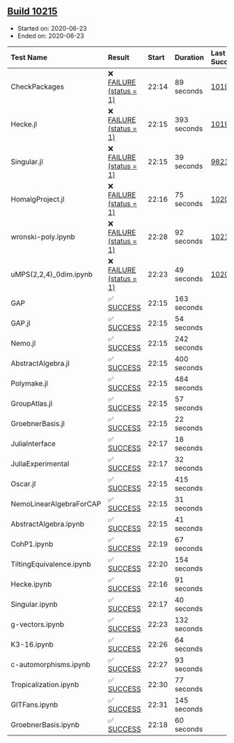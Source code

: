 ## [Build 10215](https://oscarci.mathematik.uni-kl.de/job/oscar/10215/)

* Started on: 2020-06-23
* Ended on: 2020-06-23

| Test Name    | Result | Start | Duration | Last Success | First Failure |
|:-------------|:-------|:------|:---------|:-------------|:--------------|
| CheckPackages | ❌ [FAILURE (status = 1)](https://oscarci.mathematik.uni-kl.de/job/oscar/10215/artifact/logs/build-10215/CheckPackages.log) | 22:14 | 89 seconds | [10197](https://oscarci.mathematik.uni-kl.de/job/oscar/10197/) | [10198](https://oscarci.mathematik.uni-kl.de/job/oscar/10198/) |
| Hecke.jl | ❌ [FAILURE (status = 1)](https://oscarci.mathematik.uni-kl.de/job/oscar/10215/artifact/logs/build-10215/Hecke.jl.log) | 22:15 | 393 seconds | [10197](https://oscarci.mathematik.uni-kl.de/job/oscar/10197/) | [10198](https://oscarci.mathematik.uni-kl.de/job/oscar/10198/) |
| Singular.jl | ❌ [FAILURE (status = 1)](https://oscarci.mathematik.uni-kl.de/job/oscar/10215/artifact/logs/build-10215/Singular.jl.log) | 22:15 | 39 seconds | [9821](https://oscarci.mathematik.uni-kl.de/job/oscar/9821/) | [9822](https://oscarci.mathematik.uni-kl.de/job/oscar/9822/) |
| HomalgProject.jl | ❌ [FAILURE (status = 1)](https://oscarci.mathematik.uni-kl.de/job/oscar/10215/artifact/logs/build-10215/HomalgProject.jl.log) | 22:16 | 75 seconds | [10209](https://oscarci.mathematik.uni-kl.de/job/oscar/10209/) | [10210](https://oscarci.mathematik.uni-kl.de/job/oscar/10210/) |
| wronski-poly.ipynb | ❌ [FAILURE (status = 1)](https://oscarci.mathematik.uni-kl.de/job/oscar/10215/artifact/logs/build-10215/wronski-poly.ipynb.log) | 22:28 | 92 seconds | [10214](https://oscarci.mathematik.uni-kl.de/job/oscar/10214/) | [10215](https://oscarci.mathematik.uni-kl.de/job/oscar/10215/) |
| uMPS(2,2,4)_0dim.ipynb | ❌ [FAILURE (status = 1)](https://oscarci.mathematik.uni-kl.de/job/oscar/10215/artifact/logs/build-10215/uMPS-2-2-4-_0dim.ipynb.log) | 22:23 | 49 seconds | [10209](https://oscarci.mathematik.uni-kl.de/job/oscar/10209/) | [10210](https://oscarci.mathematik.uni-kl.de/job/oscar/10210/) |
| GAP | ✅ [SUCCESS](https://oscarci.mathematik.uni-kl.de/job/oscar/10215/artifact/logs/build-10215/GAP.log) | 22:15 | 163 seconds |  |  |
| GAP.jl | ✅ [SUCCESS](https://oscarci.mathematik.uni-kl.de/job/oscar/10215/artifact/logs/build-10215/GAP.jl.log) | 22:15 | 54 seconds |  |  |
| Nemo.jl | ✅ [SUCCESS](https://oscarci.mathematik.uni-kl.de/job/oscar/10215/artifact/logs/build-10215/Nemo.jl.log) | 22:15 | 242 seconds |  |  |
| AbstractAlgebra.jl | ✅ [SUCCESS](https://oscarci.mathematik.uni-kl.de/job/oscar/10215/artifact/logs/build-10215/AbstractAlgebra.jl.log) | 22:15 | 400 seconds |  |  |
| Polymake.jl | ✅ [SUCCESS](https://oscarci.mathematik.uni-kl.de/job/oscar/10215/artifact/logs/build-10215/Polymake.jl.log) | 22:15 | 484 seconds |  |  |
| GroupAtlas.jl | ✅ [SUCCESS](https://oscarci.mathematik.uni-kl.de/job/oscar/10215/artifact/logs/build-10215/GroupAtlas.jl.log) | 22:15 | 57 seconds |  |  |
| GroebnerBasis.jl | ✅ [SUCCESS](https://oscarci.mathematik.uni-kl.de/job/oscar/10215/artifact/logs/build-10215/GroebnerBasis.jl.log) | 22:15 | 22 seconds |  |  |
| JuliaInterface | ✅ [SUCCESS](https://oscarci.mathematik.uni-kl.de/job/oscar/10215/artifact/logs/build-10215/JuliaInterface.log) | 22:17 | 18 seconds |  |  |
| JuliaExperimental | ✅ [SUCCESS](https://oscarci.mathematik.uni-kl.de/job/oscar/10215/artifact/logs/build-10215/JuliaExperimental.log) | 22:17 | 32 seconds |  |  |
| Oscar.jl | ✅ [SUCCESS](https://oscarci.mathematik.uni-kl.de/job/oscar/10215/artifact/logs/build-10215/Oscar.jl.log) | 22:15 | 415 seconds |  |  |
| NemoLinearAlgebraForCAP | ✅ [SUCCESS](https://oscarci.mathematik.uni-kl.de/job/oscar/10215/artifact/logs/build-10215/NemoLinearAlgebraForCAP.log) | 22:15 | 31 seconds |  |  |
| AbstractAlgebra.ipynb | ✅ [SUCCESS](https://oscarci.mathematik.uni-kl.de/job/oscar/10215/artifact/logs/build-10215/AbstractAlgebra.ipynb.log) | 22:15 | 41 seconds |  |  |
| CohP1.ipynb | ✅ [SUCCESS](https://oscarci.mathematik.uni-kl.de/job/oscar/10215/artifact/logs/build-10215/CohP1.ipynb.log) | 22:19 | 67 seconds |  |  |
| TiltingEquivalence.ipynb | ✅ [SUCCESS](https://oscarci.mathematik.uni-kl.de/job/oscar/10215/artifact/logs/build-10215/TiltingEquivalence.ipynb.log) | 22:20 | 154 seconds |  |  |
| Hecke.ipynb | ✅ [SUCCESS](https://oscarci.mathematik.uni-kl.de/job/oscar/10215/artifact/logs/build-10215/Hecke.ipynb.log) | 22:16 | 91 seconds |  |  |
| Singular.ipynb | ✅ [SUCCESS](https://oscarci.mathematik.uni-kl.de/job/oscar/10215/artifact/logs/build-10215/Singular.ipynb.log) | 22:17 | 40 seconds |  |  |
| g-vectors.ipynb | ✅ [SUCCESS](https://oscarci.mathematik.uni-kl.de/job/oscar/10215/artifact/logs/build-10215/g-vectors.ipynb.log) | 22:23 | 132 seconds |  |  |
| K3-16.ipynb | ✅ [SUCCESS](https://oscarci.mathematik.uni-kl.de/job/oscar/10215/artifact/logs/build-10215/K3-16.ipynb.log) | 22:26 | 64 seconds |  |  |
| c-automorphisms.ipynb | ✅ [SUCCESS](https://oscarci.mathematik.uni-kl.de/job/oscar/10215/artifact/logs/build-10215/c-automorphisms.ipynb.log) | 22:27 | 93 seconds |  |  |
| Tropicalization.ipynb | ✅ [SUCCESS](https://oscarci.mathematik.uni-kl.de/job/oscar/10215/artifact/logs/build-10215/Tropicalization.ipynb.log) | 22:30 | 77 seconds |  |  |
| GITFans.ipynb | ✅ [SUCCESS](https://oscarci.mathematik.uni-kl.de/job/oscar/10215/artifact/logs/build-10215/GITFans.ipynb.log) | 22:31 | 145 seconds |  |  |
| GroebnerBasis.ipynb | ✅ [SUCCESS](https://oscarci.mathematik.uni-kl.de/job/oscar/10215/artifact/logs/build-10215/GroebnerBasis.ipynb.log) | 22:18 | 60 seconds |  |  |

